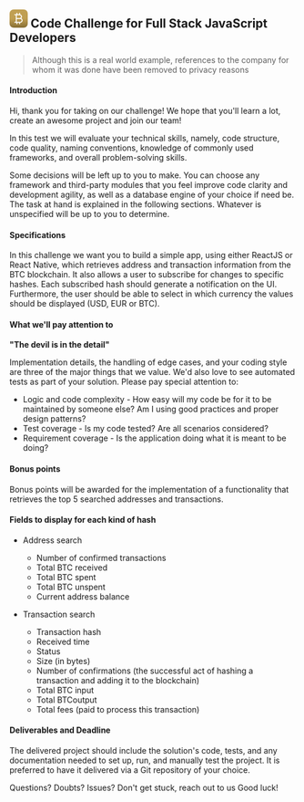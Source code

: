 ## ![alt text](../svg/logo16.svg "Bitcoin Hash Logo")  Code Challenge for Full Stack JavaScript Developers

> Although this is a real world example, references to the company for whom it was done have been removed to privacy reasons

#### Introduction

Hi, thank you for taking on our challenge! We hope that you'll learn a lot, create an awesome project and join our team!

In this test we will evaluate your technical skills, namely, code structure, code quality, naming conventions, knowledge of commonly used frameworks, and overall problem-solving skills. 

Some decisions will be left up to you to make. You can choose any framework and third-party modules that you feel improve code clarity and development agility, as well as a database engine of your choice if need be. The task at hand is explained in the following sections. Whatever is unspecified will be up to you to determine.

#### Specifications

In this challenge we want you to build a simple app, using either ReactJS or React Native, which retrieves address and transaction information from the BTC blockchain. It also allows a user to subscribe for changes to specific hashes. Each subscribed hash should generate a notification on the UI. Furthermore, the user should be able to select in which currency the values should be displayed (USD, EUR or BTC).

#### What we'll pay attention to

__"The devil is in the detail"__

Implementation details, the handling of edge cases, and your coding style are three of the major things that we value. We'd also love to see automated tests as part of your solution. Please pay special attention to:
​
- Logic and code complexity - How easy will my code be for it to be maintained by someone else? Am I using good practices and proper design patterns?
- Test coverage - Is my code tested? Are all scenarios considered?
- Requirement coverage - Is the application doing what it is meant to be doing?

#### Bonus points

Bonus points will be awarded for the implementation of a functionality that retrieves the top 5 searched addresses and transactions.

#### Fields to display for each kind of hash

- Address search
    - Number of confirmed transactions
    - Total BTC received
    - Total BTC spent
    - Total BTC unspent
    - Current address balance

- Transaction search
    - Transaction hash
    - Received time
    - Status
    - Size (in bytes)
    - Number of confirmations (the successful act of hashing a transaction and adding it to the blockchain)
    - Total BTC input
    - Total BTCoutput
    - Total fees (paid to process this transaction)

#### Deliverables and Deadline

The delivered project should include the solution's code, tests, and any documentation needed to set up, run, and manually test the project. It is preferred to have it delivered via a Git repository of your choice.

Questions? Doubts? Issues? Don't get stuck, reach out to us
Good luck!
